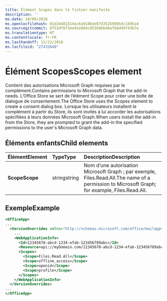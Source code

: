 ```yaml
---
title: Élément Scopes dans le fichier manifeste
description: ''
ms.date: 10/09/2018
ms.openlocfilehash: 01d34481b14ac6a9186de07d352b9985dc1695a4
ms.sourcegitcommit: 6f53df6f3ee91e084cd5160bb48afbbd49743b7e
ms.translationtype: HT
ms.contentlocale: fr-FR
ms.lasthandoff: 12/22/2018
ms.locfileid: "27432640"
---
```

# <a name="scopes-element"></a><span data-ttu-id="649b7-102">Élément Scopes</span><span class="sxs-lookup"><span data-stu-id="649b7-102">Scopes element</span></span>

<span data-ttu-id="649b7-103">Contient des autorisations Microsoft Graph requises par le complément.</span><span class="sxs-lookup"><span data-stu-id="649b7-103">Contains permissions to Microsoft Graph that the add-in needs.</span></span> <span data-ttu-id="649b7-104">L’Office Store se sert de l’élément Scope pour créer une boîte de dialogue de consentement.</span><span class="sxs-lookup"><span data-stu-id="649b7-104">The Office Store uses the Scopes element to create a consent dialog box.</span></span> <span data-ttu-id="649b7-105">Lorsque les utilisateurs installent le complément à partir du Store, ils sont invités à lui accorder les autorisations spécifiées à leurs données Microsoft Graph.</span><span class="sxs-lookup"><span data-stu-id="649b7-105">When users install the add-in from the Store, they are prompted to grant the add-in the specified permissions to the user's Microsoft Graph data.</span></span>

## <a name="child-elements"></a><span data-ttu-id="649b7-106">Éléments enfants</span><span class="sxs-lookup"><span data-stu-id="649b7-106">Child elements</span></span>

|  <span data-ttu-id="649b7-107">Élément</span><span class="sxs-lookup"><span data-stu-id="649b7-107">Element</span></span> |  <span data-ttu-id="649b7-108">Type</span><span class="sxs-lookup"><span data-stu-id="649b7-108">Type</span></span>  |  <span data-ttu-id="649b7-109">Description</span><span class="sxs-lookup"><span data-stu-id="649b7-109">Description</span></span>  |
|:-----|:-----|:-----|
|  <span data-ttu-id="649b7-110">**Scope**</span><span class="sxs-lookup"><span data-stu-id="649b7-110">**Scope**</span></span>                |  <span data-ttu-id="649b7-111">string</span><span class="sxs-lookup"><span data-stu-id="649b7-111">string</span></span>     |   <span data-ttu-id="649b7-112">Nom d’une autorisation Microsoft Graph ; par exemple, Files.Read.All.</span><span class="sxs-lookup"><span data-stu-id="649b7-112">The name of a permission to Microsoft Graph; for example, Files.Read.All.</span></span> |

## <a name="example"></a><span data-ttu-id="649b7-113">Exemple</span><span class="sxs-lookup"><span data-stu-id="649b7-113">Example</span></span>

```xml
<OfficeApp>
...
  <VersionOverrides xmlns="http://schemas.microsoft.com/office/mailappversionoverrides" xsi:type="VersionOverridesV1_0">
    ...
    <WebApplicationInfo>
      <Id>12345678-abcd-1234-efab-123456789abc</Id>
      <Resource>api://myDomain.com/12345678-abcd-1234-efab-123456789abc<Resource>
      <Scopes>
        <Scope>Files.Read.All</Scope>
        <Scope>offline_access</Scope>
        <Scope>openid</Scope>
        <Scope>profile</Scope>
      </Scopes>
    </WebApplicationInfo>
  </VersionOverrides>
...
</OfficeApp>
```
